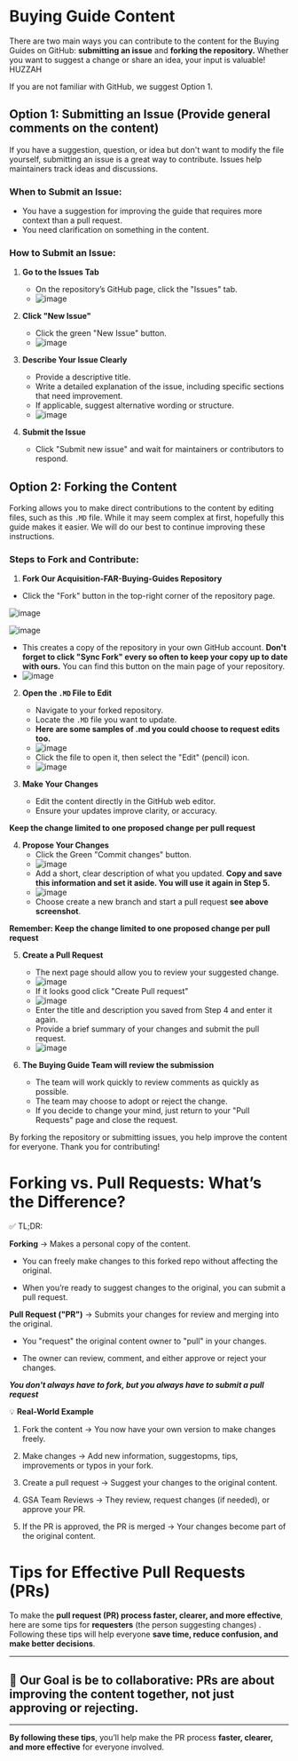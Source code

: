 # Buying Guide Content

There are two main ways you can contribute to the content for the Buying Guides on GitHub: **submitting an issue** and **forking the repository.** Whether you want to suggest a change or share an idea, your input is valuable! HUZZAH

If you are not familiar with GitHub, we suggest Option 1.

## Option 1: Submitting an Issue (Provide general comments on the content)

If you have a suggestion, question, or idea but don't want to modify the file yourself, submitting an issue is a great way to contribute. Issues help maintainers track ideas and discussions.

### When to Submit an Issue:
- You have a suggestion for improving the guide that requires more context than a pull request.
- You need clarification on something in the content.

### How to Submit an Issue:
1. **Go to the Issues Tab**
   - On the repository’s GitHub page, click the "Issues" tab.
   - ![image](https://github.com/user-attachments/assets/99948fd4-afd0-40de-b223-a73e44dd1fc7)

2. **Click "New Issue"**
   - Click the green "New Issue" button.
   - ![image](https://github.com/user-attachments/assets/f5220f88-ee7e-499f-abb5-51e930156458)

3. **Describe Your Issue Clearly**
   - Provide a descriptive title.
   - Write a detailed explanation of the issue, including specific sections that need improvement.
   - If applicable, suggest alternative wording or structure.
   - ![image](https://github.com/user-attachments/assets/532238ce-6bfa-4638-9acb-a4c71303cb92)

4. **Submit the Issue**
   - Click "Submit new issue" and wait for maintainers or contributors to respond.

## Option 2: Forking the Content

Forking allows you to make direct contributions to the content by editing files, such as this `.MD` file. While it may seem complex at first, hopefully this guide makes it easier. We will do our best to continue improving these instructions.

### Steps to Fork and Contribute:
1. **Fork Our Acquisition-FAR-Buying-Guides Repository**
- Click the "Fork" button in the top-right corner of the repository page.
  
![image](https://github.com/user-attachments/assets/5c00147e-ce66-4e4f-bcba-7ced773046a4)
     
![image](https://github.com/user-attachments/assets/ba90af51-5e53-44b0-8cf0-437fb13fb8bc)
   - This creates a copy of the repository in your own GitHub account. **Don't forget to click "Sync Fork"  every so often to keep your copy up to date with ours.** You can find this button on the main page of your repository.
   - ![image](https://github.com/user-attachments/assets/17bddb88-b23b-4882-8c8b-1e7f71260999)


2. **Open the `.MD` File to Edit**
   - Navigate to your forked repository.
   - Locate the `.MD` file you want to update.
   - **Here are some samples of .md you could choose to request edits too.**
   - ![image](https://github.com/user-attachments/assets/4dc8b9f4-3282-4397-be56-f49bd3f240f8)
   - Click the file to open it, then select the "Edit" (pencil) icon.
   - ![image](https://github.com/user-attachments/assets/f3a01e2b-2c63-42b1-a839-bf3bacac2815)

3. **Make Your Changes**
   - Edit the content directly in the GitHub web editor.
   - Ensure your updates improve clarity, or accuracy.

**Keep the change limited to one proposed change per pull request**

4. **Propose Your Changes**
   - Click the Green "Commit changes" button.
   - ![image](https://github.com/user-attachments/assets/f9cfd294-b37d-4832-9435-ae73703020e5)
   - Add a short, clear description of what you updated. **Copy and save this information and set it aside. You will use it again in Step 5.**
   - ![image](https://github.com/user-attachments/assets/7fd1edf6-7ce4-492b-bea4-a9b551e9fc5e)
   - Choose create a new branch and start a pull request **see above screenshot**.

**Remember: Keep the change limited to one proposed change per pull request**

5. **Create a Pull Request**
   - The next page should allow you to review your suggested change.
   - ![image](https://github.com/user-attachments/assets/a70106a9-94b1-4c86-8a46-8ba1ccf28ad3)
   - If it looks good click "Create Pull request"
   - ![image](https://github.com/user-attachments/assets/da05e752-b800-43e6-b637-c94afdecd67a)
   - Enter the title and description you saved from Step 4 and enter it again.
   - Provide a brief summary of your changes and submit the pull request.
   - ![image](https://github.com/user-attachments/assets/537ab7f1-5ffe-4b92-a0ff-cd942c25b9cf)
  
6. **The Buying Guide Team will review the submission**
   - The team will work quickly to review comments as quickly as possible.
   - The team may choose to adopt or reject the change.
   - If you decide to change your mind, just return to your "Pull Requests" page and close the request.

By forking the repository or submitting issues, you help improve the content for everyone. Thank you for contributing!





# Forking vs. Pull Requests: What’s the Difference?

✅ TL;DR:

**Forking** → Makes a personal copy of the content.
- You can freely make changes to this forked repo without affecting the original.

- When you’re ready to suggest changes to the original, you can submit a pull request.

**Pull Request ("PR")** → Submits your changes for review and merging into the original.
- You "request" the original content owner to "pull" in your changes.

- The owner can review, comment, and either approve or reject your changes.


**_You don't always have to fork, but you always have to submit a pull request_**

💡 **Real-World Example**

1. Fork the content → You now have your own version to make changes freely.

2. Make changes → Add new information, suggestopms, tips, improvements or typos in your fork.

3. Create a pull request → Suggest your changes to the original content.

4. GSA Team Reviews → They review, request changes (if needed), or approve your PR.

5. If the PR is approved, the PR is merged → Your changes become part of the original content.


# **Tips for Effective Pull Requests (PRs)**

To make the **pull request (PR) process faster, clearer, and more effective**, here are some tips for **requesters** (the person suggesting changes) . Following these tips will help everyone **save time, reduce confusion, and make better decisions**.

---



## 🌟 **Our Goal is be to collaborative**: PRs are about **improving the content together**, not just approving or rejecting.  

---

**By following these tips**, you’ll help make the PR process **faster, clearer, and more effective** for everyone involved. 
